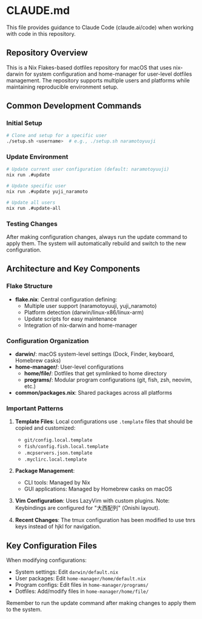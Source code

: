 # CLAUDE.md

This file provides guidance to Claude Code (claude.ai/code) when working with code in this repository.

## Repository Overview

This is a Nix Flakes-based dotfiles repository for macOS that uses nix-darwin for system configuration and home-manager for user-level dotfiles management. The repository supports multiple users and platforms while maintaining reproducible environment setup.

## Common Development Commands

### Initial Setup
```bash
# Clone and setup for a specific user
./setup.sh <username>  # e.g., ./setup.sh naramotoyuuji
```

### Update Environment
```bash
# Update current user configuration (default: naramotoyuuji)
nix run .#update

# Update specific user
nix run .#update yuji_naramoto

# Update all users
nix run .#update-all
```

### Testing Changes
After making configuration changes, always run the update command to apply them. The system will automatically rebuild and switch to the new configuration.

## Architecture and Key Components

### Flake Structure
- **flake.nix**: Central configuration defining:
  - Multiple user support (naramotoyuuji, yuji_naramoto)
  - Platform detection (darwin/linux-x86/linux-arm)
  - Update scripts for easy maintenance
  - Integration of nix-darwin and home-manager

### Configuration Organization
- **darwin/**: macOS system-level settings (Dock, Finder, keyboard, Homebrew casks)
- **home-manager/**: User-level configurations
  - **home/file/**: Dotfiles that get symlinked to home directory
  - **programs/**: Modular program configurations (git, fish, zsh, neovim, etc.)
- **common/packages.nix**: Shared packages across all platforms

### Important Patterns
1. **Template Files**: Local configurations use `.template` files that should be copied and customized:
   - `git/config.local.template`
   - `fish/config.fish.local.template`
   - `.mcpservers.json.template`
   - `.myclirc.local.template`

2. **Package Management**: 
   - CLI tools: Managed by Nix
   - GUI applications: Managed by Homebrew casks on macOS

3. **Vim Configuration**: Uses LazyVim with custom plugins. Note: Keybindings are configured for "大西配列" (Onishi layout).

4. **Recent Changes**: The tmux configuration has been modified to use tnrs keys instead of hjkl for navigation.

## Key Configuration Files

When modifying configurations:
- System settings: Edit `darwin/default.nix`
- User packages: Edit `home-manager/home/default.nix`
- Program configs: Edit files in `home-manager/programs/`
- Dotfiles: Add/modify files in `home-manager/home/file/`

Remember to run the update command after making changes to apply them to the system.